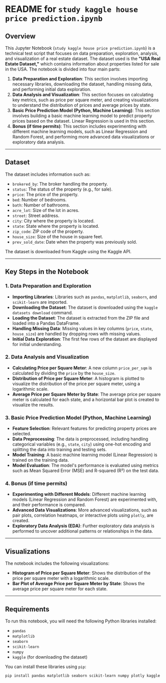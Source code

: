 # README for `study kaggle house price prediction.ipynb`

## Overview
This Jupyter Notebook (`study kaggle house price prediction.ipynb`) is a technical test script that focuses on data preparation, exploration, analysis, and visualization of a real estate dataset. The dataset used is the **"USA Real Estate Dataset,"** which contains information about properties listed for sale in the USA. The notebook is divided into four main parts:

1. **Data Preparation and Exploration**: This section involves importing necessary libraries, downloading the dataset, handling missing data, and performing initial data exploration.
2. **Data Analysis and Visualization**: This section focuses on calculating key metrics, such as price per square meter, and creating visualizations to understand the distribution of prices and average prices by state.
3. **Basic Price Prediction Model (Python, Machine Learning)**: This section involves building a basic machine learning model to predict property prices based on the dataset. Linear Regression is used in this section.
4. **Bonus (if time permits)**: This section includes experimenting with different machine learning models, such as Linear Regression and Random Forest, and performing more advanced data visualizations or exploratory data analysis.

---

## Dataset
The dataset includes information such as:
- `brokered_by`: The broker handling the property.
- `status`: The status of the property (e.g., for sale).
- `price`: The price of the property.
- `bed`: Number of bedrooms.
- `bath`: Number of bathrooms.
- `acre_lot`: Size of the lot in acres.
- `street`: Street address.
- `city`: City where the property is located.
- `state`: State where the property is located.
- `zip_code`: ZIP code of the property.
- `house_size`: Size of the house in square feet.
- `prev_sold_date`: Date when the property was previously sold.

The dataset is downloaded from Kaggle using the Kaggle API.

---

## Key Steps in the Notebook

### 1. Data Preparation and Exploration
- **Importing Libraries**: Libraries such as `pandas`, `matplotlib`, `seaborn`, and `scikit-learn` are imported.
- **Downloading the Dataset**: The dataset is downloaded using the `kaggle datasets download` command.
- **Loading the Dataset**: The dataset is extracted from the ZIP file and loaded into a Pandas DataFrame.
- **Handling Missing Data**: Missing values in key columns (`price`, `state`, `house_size`) are handled by dropping rows with missing values.
- **Initial Data Exploration**: The first few rows of the dataset are displayed for initial understanding.

### 2. Data Analysis and Visualization
- **Calculating Price per Square Meter**: A new column `price_per_sqm` is calculated by dividing the `price` by the `house_size`.
- **Distribution of Price per Square Meter**: A histogram is plotted to visualize the distribution of the price per square meter, using a logarithmic scale.
- **Average Price per Square Meter by State**: The average price per square meter is calculated for each state, and a horizontal bar plot is created to visualize the results.

### 3. Basic Price Prediction Model (Python, Machine Learning)
- **Feature Selection**: Relevant features for predicting property prices are selected.
- **Data Preprocessing**: The data is preprocessed, including handling categorical variables (e.g., `state`, `city`) using one-hot encoding and splitting the data into training and testing sets.
- **Model Training**: A basic machine learning model (Linear Regression) is trained on the training data.
- **Model Evaluation**: The model's performance is evaluated using metrics such as Mean Squared Error (MSE) and R-squared (R²) on the test data.

### 4. Bonus (if time permits)
- **Experimenting with Different Models**: Different machine learning models (Linear Regression and Random Forest) are experimented with, and their performance is compared.
- **Advanced Data Visualizations**: More advanced visualizations, such as pair plots, correlation heatmaps, or interactive plots using `plotly`, are created.
- **Exploratory Data Analysis (EDA)**: Further exploratory data analysis is performed to uncover additional patterns or relationships in the data.

---

## Visualizations
The notebook includes the following visualizations:
- **Histogram of Price per Square Meter**: Shows the distribution of the price per square meter with a logarithmic scale.
- **Bar Plot of Average Price per Square Meter by State**: Shows the average price per square meter for each state.

---

## Requirements
To run this notebook, you will need the following Python libraries installed:
- `pandas`
- `matplotlib`
- `seaborn`
- `scikit-learn`
- `numpy`
- `kaggle` (for downloading the dataset)

You can install these libraries using `pip`:
```bash
pip install pandas matplotlib seaborn scikit-learn numpy plotly kaggle
